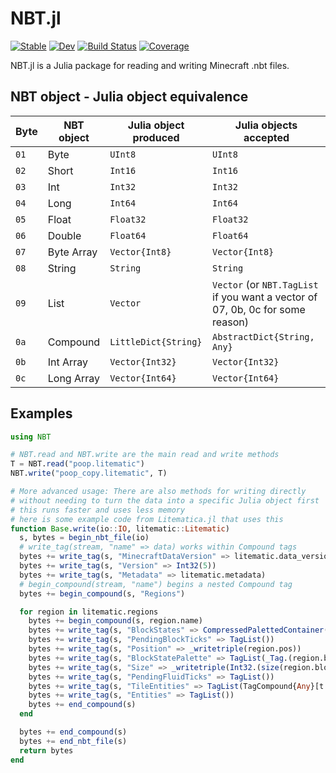 # NBT.jl

[![Stable](https://img.shields.io/badge/docs-stable-blue.svg)](https://lntricate1.github.io/NBT.jl/stable/)
[![Dev](https://img.shields.io/badge/docs-dev-blue.svg)](https://lntricate1.github.io/NBT.jl/dev/)
[![Build Status](https://github.com/lntricate1/NBT.jl/actions/workflows/CI.yml/badge.svg?branch=main)](https://github.com/lntricate1/NBT.jl/actions/workflows/CI.yml?query=branch%3Amain)
[![Coverage](https://codecov.io/gh/lntricate1/NBT.jl/branch/main/graph/badge.svg)](https://codecov.io/gh/lntricate1/NBT.jl)

NBT.jl is a Julia package for reading and writing Minecraft .nbt files.

## NBT object - Julia object equivalence

| Byte | NBT object | Julia object produced| Julia objects accepted                                                         |
| ---- | ---------- | ---------------------| ------------------------------------------------------------------------------ |
| `01` | Byte       | `UInt8`              | `UInt8`                                                                        |
| `02` | Short      | `Int16`              | `Int16`                                                                        |
| `03` | Int        | `Int32`              | `Int32`                                                                        |
| `04` | Long       | `Int64`              | `Int64`                                                                        |
| `05` | Float      | `Float32`            | `Float32`                                                                      |
| `06` | Double     | `Float64`            | `Float64`                                                                      |
| `07` | Byte Array | `Vector{Int8}`       | `Vector{Int8}`                                                                 |
| `08` | String     | `String`             | `String`                                                                       |
| `09` | List       | `Vector`             | `Vector` (or `NBT.TagList` if you want a vector of 07, 0b, 0c for some reason) |
| `0a` | Compound   | `LittleDict{String}` | `AbstractDict{String, Any}`                                                    |
| `0b` | Int Array  | `Vector{Int32}`      | `Vector{Int32}`                                                                |
| `0c` | Long Array | `Vector{Int64}`      | `Vector{Int64}`                                                                |

## Examples
```julia
using NBT

# NBT.read and NBT.write are the main read and write methods
T = NBT.read("poop.litematic")
NBT.write("poop_copy.litematic", T)

# More advanced usage: There are also methods for writing directly
# without needing to turn the data into a specific Julia object first
# this runs faster and uses less memory
# here is some example code from Litematica.jl that uses this
function Base.write(io::IO, litematic::Litematic)
  s, bytes = begin_nbt_file(io)
  # write_tag(stream, "name" => data) works within Compound tags
  bytes += write_tag(s, "MinecraftDataVersion" => litematic.data_version)
  bytes += write_tag(s, "Version" => Int32(5))
  bytes += write_tag(s, "Metadata" => litematic.metadata)
  # begin_compound(stream, "name") begins a nested Compound tag
  bytes += begin_compound(s, "Regions")

  for region in litematic.regions
    bytes += begin_compound(s, region.name)
    bytes += write_tag(s, "BlockStates" => CompressedPalettedContainer(_permutedims(region.blocks, (1, 3, 2)), 2).data)
    bytes += write_tag(s, "PendingBlockTicks" => TagList())
    bytes += write_tag(s, "Position" => _writetriple(region.pos))
    bytes += write_tag(s, "BlockStatePalette" => TagList(_Tag.(region.blocks.pool)))
    bytes += write_tag(s, "Size" => _writetriple(Int32.(size(region.blocks))))
    bytes += write_tag(s, "PendingFluidTicks" => TagList())
    bytes += write_tag(s, "TileEntities" => TagList(TagCompound{Any}[t for t in region.tile_entities if t !== nothing]))
    bytes += write_tag(s, "Entities" => TagList())
    bytes += end_compound(s)
  end

  bytes += end_compound(s)
  bytes += end_nbt_file(s)
  return bytes
end
```

[build-img]: https://github.com/lntricate1/NBT.jl/actions/workflows/ci_unit.yml/badge.svg
[build-url]: https://github.com/lntricate1/NBT.jl/actions/workflows/ci_unit.yml

[aqua-img]: https://raw.githubusercontent.com/JuliaTesting/Aqua.jl/master/badge.svg
[aqua-url]: https://github.com/JuliaTesting/Aqua.jl
